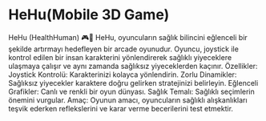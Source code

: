 # HeHu(Mobile 3D Game)
 HeHu (HealthHuman) 🎮🍎 HeHu, oyuncuların sağlık bilincini eğlenceli bir şekilde artırmayı hedefleyen bir arcade oyunudur. Oyuncu, joystick ile kontrol edilen bir insan karakterini yönlendirerek sağlıklı yiyeceklere ulaşmaya çalışır ve aynı zamanda sağlıksız yiyeceklerden kaçınır.  Özellikler: Joystick Kontrolü: Karakterinizi kolayca yönlendirin. Zorlu Dinamikler: Sağlıksız yiyecekler karaktere doğru gelirken stratejinizi belirleyin. Eğlenceli Grafikler: Canlı ve renkli bir oyun dünyası. Sağlık Temalı: Sağlıklı seçimlerin önemini vurgular. Amaç: Oyunun amacı, oyuncuların sağlıklı alışkanlıkları teşvik ederken reflekslerini ve karar verme becerilerini test etmektir.
